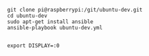     git clone pi@raspberrypi:/git/ubuntu-dev.git
    cd ubuntu-dev
    sudo apt-get install ansible
    ansible-playbook ubuntu-dev.yml


    export DISPLAY=:0
